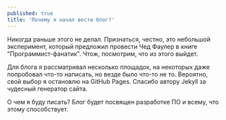 ```yaml
---
published: true
title: 'Почему я начал вести блог?'
---
```


Никогда раньше этого не делал. Признаться, честно, это небольшой эксперимент, который предложил провести Чед Фаулер в книге "Программист-фанатик". Чтож, посмотрим, что из этого выйдет.

Для блога я рассматривал несколько площадок, на некоторых даже попробовал что-то написать, но везде было что-то не то. Вероятно, свой выбор я остановлю на GitHub Pages. Спасибо автору Jekyll за чудесный генератор сайта.

О чем я буду писать?
Блог будет посвящен разработке ПО и всему, что этому способствует.